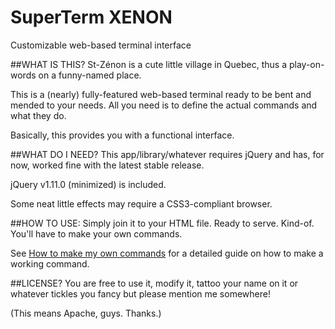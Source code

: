 SuperTerm XENON
===============

Customizable web-based terminal interface

##WHAT IS THIS?
St-Zénon is a cute little village in Quebec, thus a 
play-on-words on a funny-named place.

This is a (nearly) fully-featured web-based terminal ready
to be bent and mended to your needs. All you need is to define
the actual commands and what they do.

Basically, this provides you with a functional interface.


##WHAT DO I NEED?
This app/library/whatever requires jQuery and has, for now, worked
fine with the latest stable release.

jQuery v1.11.0 (minimized) is included.

Some neat little effects may require a CSS3-compliant browser.


##HOW TO USE:
Simply join it to your HTML file. Ready to serve. Kind-of.
You'll have to make your own commands.

See [How to make my own commands](https://github.com/roubarbe/SuperTerm-XENON/wiki/How-to-make-my-own-commands%3F) for a detailed guide on how to make a working command.


##LICENSE?
You are free to use it, modify it, tattoo your name on it
or whatever tickles you fancy but please mention me somewhere!

(This means Apache, guys. Thanks.)
